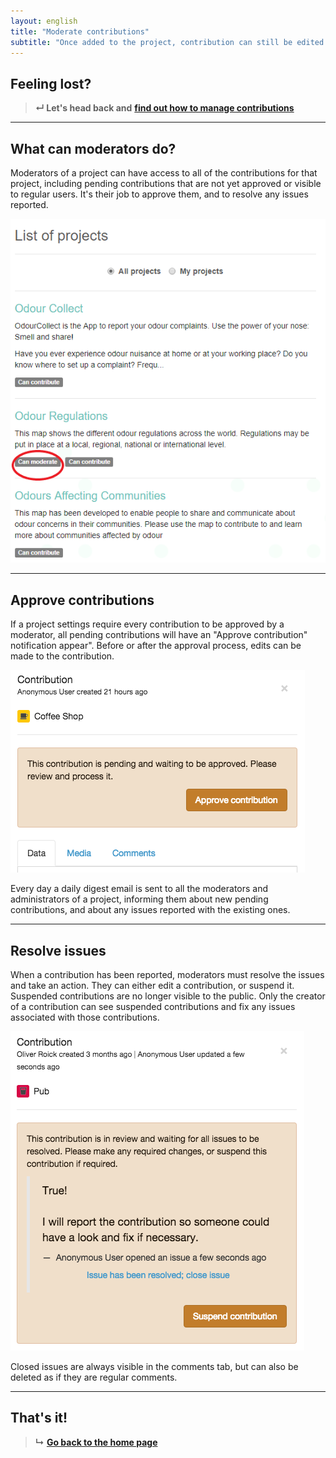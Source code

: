 ```yaml
---
layout: english
title: "Moderate contributions"
subtitle: "Once added to the project, contribution can still be edited later on."
---
```


## Feeling lost?

> **&#8629; Let's head back and** [**find out how to manage contributions**](manage-contributions.html)

---

## What can moderators do?

Moderators of a project can have access to all of the contributions for that project, including pending contributions that are not yet approved or visible to regular users. It's their job to approve them, and to resolve any issues reported.

![Check moderator](/images/en/check-moderator.png)

---

## Approve contributions

If a project settings require every contribution to be approved by a moderator, all pending contributions will have an "Approve contribution" notification appear". Before or after the approval process, edits can be made to the contribution.

![Pending contribution](/images/en/pending-contribution.png)

Every day a daily digest email is sent to all the moderators and administrators of a project, informing them about new pending contributions, and about any issues reported with the existing ones.

---

## Resolve issues

When a contribution has been reported, moderators must resolve the issues and take an action. They can either edit a contribution, or suspend it. Suspended contributions are no longer visible to the public. Only the creator of a contribution can see suspended contributions and fix any issues associated with those contributions.

![Reported contribution](/images/en/reported-contribution.png)

Closed issues are always visible in the comments tab, but can also be deleted as if they are regular comments.

---

## That's it!

> **&#8627;** [**Go back to the home page**](index.html)
